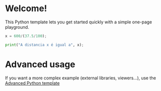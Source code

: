 # Welcome!

This Python template lets you get started quickly with a simple one-page playground.

```python runnable
x = 600/(37.5/100);

print("A distancia x é igual a", x);
```

# Advanced usage

If you want a more complex example (external libraries, viewers...), use the [Advanced Python template](https://tech.io/select-repo/429)

